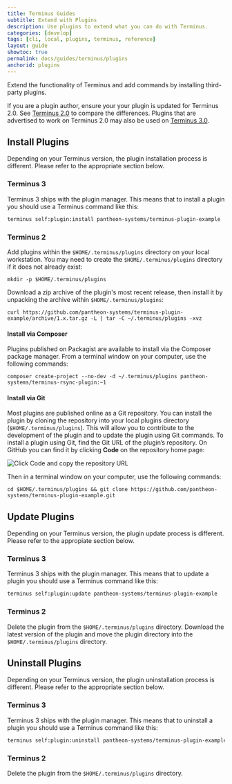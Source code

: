 ```yaml
---
title: Terminus Guides
subtitle: Extend with Plugins
description: Use plugins to extend what you can do with Terminus.
categories: [develop]
tags: [cli, local, plugins, terminus, reference]
layout: guide
showtoc: true
permalink: docs/guides/terminus/plugins
anchorid: plugins
---
```


Extend the functionality of Terminus and add commands by installing third-party plugins.

<Alert title="Note" type="info">

If you are a plugin author, ensure your your plugin is updated for Terminus 2.0. See [Terminus 2.0](/guides/terminus/terminus-2-0) to compare the differences. Plugins that are advertised to work on Terminus 2.0 may also be used on [Terminus 3.0](/guides/terminus/terminus-3-0).

</Alert>

## Install Plugins

Depending on your Terminus version, the plugin installation process is different. Please refer to the appropriate section below.

### Terminus 3

Terminus 3 ships with the plugin manager. This means that to install a plugin you should use a Terminus command like this:

```bash
terminus self:plugin:install pantheon-systems/terminus-plugin-example
```

### Terminus 2

Add plugins within the `$HOME/.terminus/plugins` directory on your local workstation. You may need to create the `$HOME/.terminus/plugins` directory if it does not already exist:

```bash{promptUser: user}
mkdir -p $HOME/.terminus/plugins
```

Download a zip archive of the plugin's most recent release, then install it by unpacking the archive within `$HOME/.terminus/plugins`:

```bash{promptUser: user}
curl https://github.com/pantheon-systems/terminus-plugin-example/archive/1.x.tar.gz -L | tar -C ~/.terminus/plugins -xvz
```

<Accordion title="Composer and Git - Explore Advanced Installation Methods (Optional)" id="advance-installs" icon="lightbulb">

#### Install via Composer

Plugins published on Packagist are available to install via the Composer package manager. From a terminal window on your computer, use the following commands:

```bash{promptUser: user}
composer create-project --no-dev -d ~/.terminus/plugins pantheon-systems/terminus-rsync-plugin:~1
```

#### Install via Git

Most plugins are published online as a Git repository. You can install the plugin by cloning the repository into your local plugins directory (`$HOME/.terminus/plugins`). This will allow you to contribute to the development of the plugin and to update the plugin using Git commands. To install a plugin using Git, find the Git URL of the plugin’s repository. On GitHub you can find it by clicking **<span class="glyphicons glyphicon-save"></span> Code** on the repository home page:

![Click Code and copy the repository URL](../../../images/github/github-code-clone-ssh.png "GitHub clone URL")

Then in a terminal window on your computer, use the following commands:

```bash{promptUser: user}
cd $HOME/.terminus/plugins && git clone https://github.com/pantheon-systems/terminus-plugin-example.git
```

</Accordion>

## Update Plugins

Depending on your Terminus version, the plugin update process is different. Please refer to the appropiate section below.

### Terminus 3

Terminus 3 ships with the plugin manager. This means that to update a plugin you should use a Terminus command like this:

```bash
terminus self:plugin:update pantheon-systems/terminus-plugin-example
```

### Terminus 2

Delete the plugin from the `$HOME/.terminus/plugins` directory. Download the latest version of the plugin and move the plugin directory into the `$HOME/.terminus/plugins` directory.

## Uninstall Plugins

Depending on your Terminus version, the plugin uninstallation process is different. Please refer to the appropriate section below.

### Terminus 3

Terminus 3 ships with the plugin manager. This means that to uninstall a plugin you should use a Terminus command like this:

```bash
terminus self:plugin:uninstall pantheon-systems/terminus-plugin-example
```

### Terminus 2

Delete the plugin from the `$HOME/.terminus/plugins` directory.
